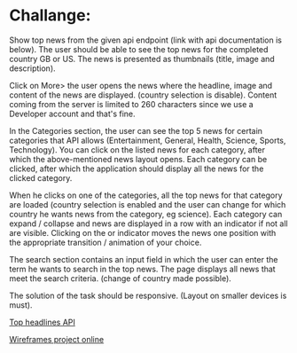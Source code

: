 # Challange:

Show top news from the given api endpoint (link with api documentation is below). The user should be able to see the top news for the completed country GB or US. The news is presented as thumbnails (title, image and description).

Click on More> the user opens the news where the headline, image and content of the news are displayed. (country selection is disable). Content coming from the server is limited to 260 characters since we use a Developer account and that's fine.

In the Categories section, the user can see the top 5 news for certain categories that API allows (Entertainment, General, Health, Science, Sports, Technology). You can click on the listed news for each category, after which the above-mentioned news layout opens. Each category can be clicked, after which the application should display all the news for the clicked category.

When he clicks on one of the categories, all the top news for that category are loaded (country selection is enabled and the user can change for which country he wants news from the category, eg science). Each category can expand / collapse and news are displayed in a row with an indicator if not all are visible. Clicking on the or indicator moves the news one position with the appropriate transition / animation of your choice.

The search section contains an input field in which the user can enter the term he wants to search in the top news. The page displays all news that meet the search criteria. (change of country made possible).

The solution of the task should be responsive. (Layout on smaller devices is must).

[Top headlines API](https://newsapi.org/docs/endpoints/top-headlines)

[Wireframes project online](https://wireframe.cc/pro/pp/5747016a3202923)
